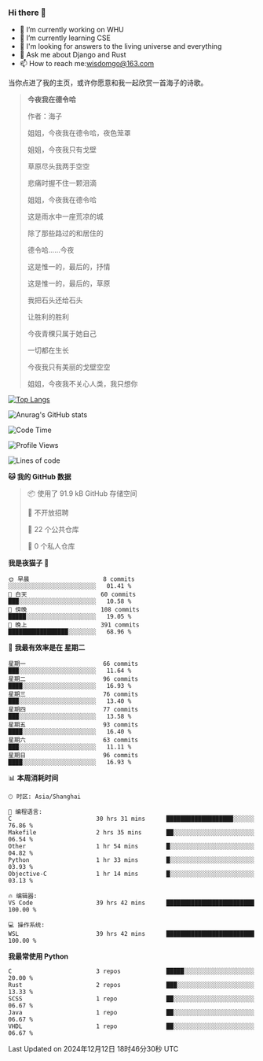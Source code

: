 ### Hi there 👋



- 🔭 I’m currently working on WHU
- 🌱 I’m currently learning CSE
- 🤔 I'm looking for answers to the living universe and everything
- 💬 Ask me about Django and Rust
- 📫 How to reach me:wisdomgo@163.com

当你点进了我的主页，或许你愿意和我一起欣赏一首海子的诗歌。

>**今夜我在德令哈**
>
>作者：海子
>
>姐姐，今夜我在德令哈，夜色笼罩
>
>姐姐，今夜我只有戈壁
>
>草原尽头我两手空空
>
>悲痛时握不住一颗泪滴
>
>姐姐，今夜我在德令哈
>
>这是雨水中一座荒凉的城
>
>除了那些路过的和居住的
>
>德令哈......今夜
>
>这是惟一的，最后的，抒情
>
>这是惟一的，最后的，草原
>
>我把石头还给石头
>
>让胜利的胜利
>
>今夜青稞只属于她自己
>
>一切都在生长
>
>今夜我只有美丽的戈壁空空
>
>姐姐，今夜我不关心人类，我只想你



[![Top Langs](https://github-readme-stats.vercel.app/api/top-langs/?username=wisdomgo&theme=onedark)](https://github.com/anuraghazra/github-readme-stats)

![Anurag's GitHub stats](https://github-readme-stats.vercel.app/api?username=wisdomgo&hide=contribs,stars&theme=synthwave)

<!--START_SECTION:waka-->
![Code Time](http://img.shields.io/badge/Code%20Time-416%20hrs%2018%20mins-blue)

![Profile Views](http://img.shields.io/badge/%E4%B8%AA%E4%BA%BA%E8%B5%84%E6%96%99%E8%A7%82%E7%9C%8B%E6%AC%A1%E6%95%B0-3-blue)

![Lines of code](https://img.shields.io/badge/%E4%BB%8E%E3%80%8CHello%20World%E3%80%8D%E8%B5%B7%E6%88%91%E5%B7%B2%E7%BB%8F%E5%86%99%E4%BA%86-639.5%20thousand%20%E8%A1%8C%E4%BB%A3%E7%A0%81-blue)

**🐱 我的 GitHub 数据** 

> 📦  使用了 91.9 kB GitHub 存储空间 
 > 
> 🚫 不开放招聘
 > 
> 📜 22 个公共仓库 
 > 
> 🔑 0 个私人仓库 
 > 
**我是夜猫子 🦉** 

```text
🌞 早晨                     8 commits           ░░░░░░░░░░░░░░░░░░░░░░░░░   01.41 % 
🌆 白天                     60 commits          ███░░░░░░░░░░░░░░░░░░░░░░   10.58 % 
🌃 傍晚                     108 commits         █████░░░░░░░░░░░░░░░░░░░░   19.05 % 
🌙 晚上                     391 commits         █████████████████░░░░░░░░   68.96 % 
```
📅 **我最有效率是在 星期二** 

```text
星期一                      66 commits          ███░░░░░░░░░░░░░░░░░░░░░░   11.64 % 
星期二                      96 commits          ████░░░░░░░░░░░░░░░░░░░░░   16.93 % 
星期三                      76 commits          ███░░░░░░░░░░░░░░░░░░░░░░   13.40 % 
星期四                      77 commits          ███░░░░░░░░░░░░░░░░░░░░░░   13.58 % 
星期五                      93 commits          ████░░░░░░░░░░░░░░░░░░░░░   16.40 % 
星期六                      63 commits          ███░░░░░░░░░░░░░░░░░░░░░░   11.11 % 
星期日                      96 commits          ████░░░░░░░░░░░░░░░░░░░░░   16.93 % 
```


📊 **本周消耗时间** 

```text
🕑︎ 时区: Asia/Shanghai

💬 编程语言: 
C                        30 hrs 31 mins      ███████████████████░░░░░░   76.86 % 
Makefile                 2 hrs 35 mins       ██░░░░░░░░░░░░░░░░░░░░░░░   06.54 % 
Other                    1 hr 54 mins        █░░░░░░░░░░░░░░░░░░░░░░░░   04.82 % 
Python                   1 hr 33 mins        █░░░░░░░░░░░░░░░░░░░░░░░░   03.93 % 
Objective-C              1 hr 14 mins        █░░░░░░░░░░░░░░░░░░░░░░░░   03.13 % 

🔥 编辑器: 
VS Code                  39 hrs 42 mins      █████████████████████████   100.00 % 

💻 操作系统: 
WSL                      39 hrs 42 mins      █████████████████████████   100.00 % 
```

**我最常使用 Python** 

```text
C                        3 repos             █████░░░░░░░░░░░░░░░░░░░░   20.00 % 
Rust                     2 repos             ███░░░░░░░░░░░░░░░░░░░░░░   13.33 % 
SCSS                     1 repo              ██░░░░░░░░░░░░░░░░░░░░░░░   06.67 % 
Java                     1 repo              ██░░░░░░░░░░░░░░░░░░░░░░░   06.67 % 
VHDL                     1 repo              ██░░░░░░░░░░░░░░░░░░░░░░░   06.67 % 
```




 Last Updated on 2024年12月12日 18时46分30秒 UTC
<!--END_SECTION:waka-->
